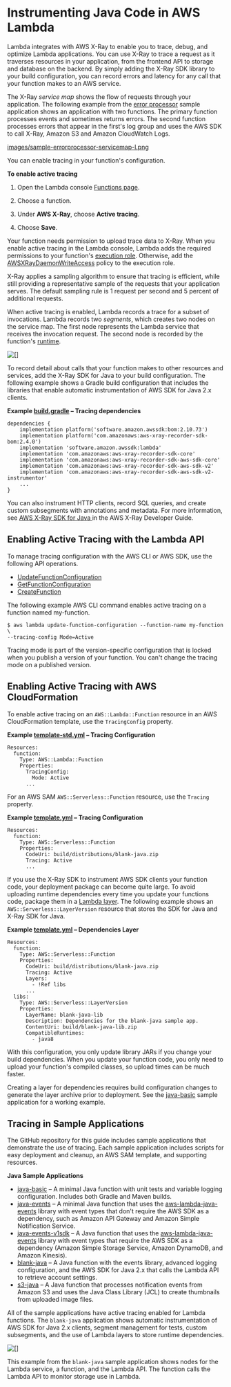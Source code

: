 # Instrumenting Java Code in AWS Lambda<a name="java-tracing"></a>

Lambda integrates with AWS X\-Ray to enable you to trace, debug, and optimize Lambda applications\. You can use X\-Ray to trace a request as it traverses resources in your application, from the frontend API to storage and database on the backend\. By simply adding the X\-Ray SDK library to your build configuration, you can record errors and latency for any call that your function makes to an AWS service\.

The X\-Ray *service map* shows the flow of requests through your application\. The following example from the [error processor](sample-errorprocessor.md) sample application shows an application with two functions\. The primary function processes events and sometimes returns errors\. The second function processes errors that appear in the first's log group and uses the AWS SDK to call X\-Ray, Amazon S3 and Amazon CloudWatch Logs\.

[images/sample-errorprocessor-servicemap-l.png](images/sample-errorprocessor-servicemap-l.png)

You can enable tracing in your function's configuration\.

**To enable active tracing**

1. Open the Lambda console [Functions page](https://console.aws.amazon.com/lambda/home#/functions)\.

1. Choose a function\.

1. Under **AWS X\-Ray**, choose **Active tracing**\.

1. Choose **Save**\.

Your function needs permission to upload trace data to X\-Ray\. When you enable active tracing in the Lambda console, Lambda adds the required permissions to your function's [execution role](lambda-intro-execution-role.md)\. Otherwise, add the [AWSXRayDaemonWriteAccess](https://console.aws.amazon.com/iam/home#/policies/arn:aws:iam::aws:policy/AWSXRayDaemonWriteAccess) policy to the execution role\.

X\-Ray applies a sampling algorithm to ensure that tracing is efficient, while still providing a representative sample of the requests that your application serves\. The default sampling rule is 1 request per second and 5 percent of additional requests\.

When active tracing is enabled, Lambda records a trace for a subset of invocations\. Lambda records two *segments*, which creates two nodes on the service map\. The first node represents the Lambda service that receives the invocation request\. The second node is recorded by the function's [runtime](gettingstarted-concepts.md#gettingstarted-concepts-runtimes)\.

![\[\]](http://docs.aws.amazon.com/lambda/latest/dg/images/xray-servicemap-function.png)

To record detail about calls that your function makes to other resources and services, add the X\-Ray SDK for Java to your build configuration\. The following example shows a Gradle build configuration that includes the libraries that enable automatic instrumentation of AWS SDK for Java 2\.x clients\.

**Example [build\.gradle](https://github.com/awsdocs/aws-lambda-developer-guide/blob/master/sample-apps/blank-java/build.gradle) – Tracing dependencies**  

```
dependencies {
    implementation platform('software.amazon.awssdk:bom:2.10.73')
    implementation platform('com.amazonaws:aws-xray-recorder-sdk-bom:2.4.0')
    implementation 'software.amazon.awssdk:lambda'
    implementation 'com.amazonaws:aws-xray-recorder-sdk-core'
    implementation 'com.amazonaws:aws-xray-recorder-sdk-aws-sdk-core'
    implementation 'com.amazonaws:aws-xray-recorder-sdk-aws-sdk-v2'
    implementation 'com.amazonaws:aws-xray-recorder-sdk-aws-sdk-v2-instrumentor'
    ...
}
```

You can also instrument HTTP clients, record SQL queries, and create custom subsegments with annotations and metadata\. For more information, see [AWS X\-Ray SDK for Java ](https://docs.aws.amazon.com/xray/latest/devguide/xray-sdk-java.html) in the AWS X\-Ray Developer Guide\.

## Enabling Active Tracing with the Lambda API<a name="java-tracing-api"></a>

To manage tracing configuration with the AWS CLI or AWS SDK, use the following API operations\.
+ [UpdateFunctionConfiguration](API_UpdateFunctionConfiguration.md)
+ [GetFunctionConfiguration](API_GetFunctionConfiguration.md)
+ [CreateFunction](API_CreateFunction.md)

The following example AWS CLI command enables active tracing on a function named my\-function\.

```
$ aws lambda update-function-configuration --function-name my-function \
--tracing-config Mode=Active
```

Tracing mode is part of the version\-specific configuration that is locked when you publish a version of your function\. You can't change the tracing mode on a published version\.

## Enabling Active Tracing with AWS CloudFormation<a name="java-tracing-cloudformation"></a>

To enable active tracing on an `AWS::Lambda::Function` resource in an AWS CloudFormation template, use the `TracingConfig` property\.

**Example [template\-std\.yml](https://github.com/awsdocs/aws-lambda-developer-guide/blob/master/sample-apps/blank/template-std.yml) – Tracing Configuration**  

```
Resources:
  function:
    Type: AWS::Lambda::Function
    Properties:
      TracingConfig: 
        Mode: Active
      ...
```

For an AWS SAM `AWS::Serverless::Function` resource, use the `Tracing` property\.

**Example [template\.yml](https://github.com/awsdocs/aws-lambda-developer-guide/blob/master/sample-apps/blank-java/template.yml) – Tracing Configuration**  

```
Resources:
  function:
    Type: AWS::Serverless::Function
    Properties:
      CodeUri: build/distributions/blank-java.zip
      Tracing: Active
      ...
```

If you use the X\-Ray SDK to instrument AWS SDK clients your function code, your deployment package can become quite large\. To avoid uploading runtime dependencies every time you update your functions code, package them in a [Lambda layer](configuration-layers.md)\. The following example shows an `AWS::Serverless::LayerVersion` resource that stores the SDK for Java and X\-Ray SDK for Java\.

**Example [template\.yml](https://github.com/awsdocs/aws-lambda-developer-guide/blob/master/sample-apps/blank-java/template.yml) – Dependencies Layer**  

```
Resources:
  function:
    Type: AWS::Serverless::Function
    Properties:
      CodeUri: build/distributions/blank-java.zip
      Tracing: Active
      Layers:
        - !Ref libs
      ...
  libs:
    Type: AWS::Serverless::LayerVersion
    Properties:
      LayerName: blank-java-lib
      Description: Dependencies for the blank-java sample app.
      ContentUri: build/blank-java-lib.zip
      CompatibleRuntimes:
        - java8
```

With this configuration, you only update library JARs if you change your build dependencies\. When you update your function code, you only need to upload your function's compiled classes, so upload times can be much faster\.

Creating a layer for dependencies requires build configuration changes to generate the layer archive prior to deployment\. See the [java\-basic](https://github.com/awsdocs/aws-lambda-developer-guide/tree/master/sample-apps/java-basic) sample application for a working example\. 

## Tracing in Sample Applications<a name="java-tracing-samples"></a>

The GitHub repository for this guide includes sample applications that demonstrate the use of tracing\. Each sample application includes scripts for easy deployment and cleanup, an AWS SAM template, and supporting resources\.

**Java Sample Applications**
+ [java\-basic](https://github.com/awsdocs/aws-lambda-developer-guide/tree/master/sample-apps/java-basic) – A minimal Java function with unit tests and variable logging configuration\. Includes both Gradle and Maven builds\.
+ [java\-events](https://github.com/awsdocs/aws-lambda-developer-guide/tree/master/sample-apps/java-events) – A minimal Java function that uses the [aws\-lambda\-java\-events](java-package.md) library with event types that don't require the AWS SDK as a dependency, such as Amazon API Gateway and Amazon Simple Notification Service\.
+ [java\-events\-v1sdk](https://github.com/awsdocs/aws-lambda-developer-guide/tree/master/sample-apps/java-events-v1sdk) – A Java function that uses the [aws\-lambda\-java\-events](java-package.md) library with event types that require the AWS SDK as a dependency \(Amazon Simple Storage Service, Amazon DynamoDB, and Amazon Kinesis\)\.
+ [blank\-java](https://github.com/awsdocs/aws-lambda-developer-guide/tree/master/sample-apps/blank-java) – A Java function with the events library, advanced logging configuration, and the AWS SDK for Java 2\.x that calls the Lambda API to retrieve account settings\.
+ [s3\-java](https://github.com/awsdocs/aws-lambda-developer-guide/tree/master/sample-apps/s3-java) – A Java function that processes notification events from Amazon S3 and uses the Java Class Library \(JCL\) to create thumbnails from uploaded image files\.

All of the sample applications have active tracing enabled for Lambda functions\. The `blank-java` application shows automatic instrumentation of AWS SDK for Java 2\.x clients, segment management for tests, custom subsegments, and the use of Lambda layers to store runtime dependencies\.

![\[\]](http://docs.aws.amazon.com/lambda/latest/dg/images/blank-java-servicemap.png)

This example from the `blank-java` sample application shows nodes for the Lambda service, a function, and the Lambda API\. The function calls the Lambda API to monitor storage use in Lambda\.